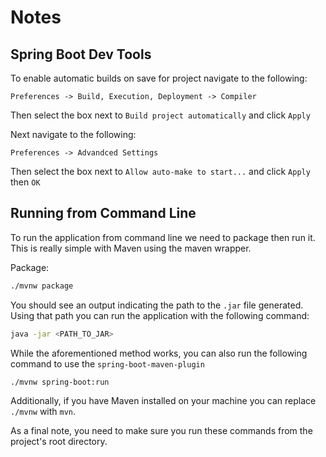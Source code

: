 # Notes

## Spring Boot Dev Tools
To enable automatic builds on save for project navigate to the following:
```
Preferences -> Build, Execution, Deployment -> Compiler 
```
Then select the box next to `Build project automatically` and click `Apply`

Next navigate to the following:
```
Preferences -> Advandced Settings
```
Then select the box next to `Allow auto-make to start...` and click `Apply` then `OK`

## Running from Command Line
To run the application from command line we need to package then run it.
This is really simple with Maven using the maven wrapper.

Package:
```bash
./mvnw package
```

You should see an output indicating the path to the `.jar` file generated.
Using that path you can run the application with the following command:
```bash
java -jar <PATH_TO_JAR>
```

While the aforementioned method works, you can also run the following command to use the `spring-boot-maven-plugin`
```bash
./mvnw spring-boot:run
```

Additionally, if you have Maven installed on your machine you can replace `./mvnw` with `mvn`.

As a final note, you need to make sure you run these commands from the project's root directory.